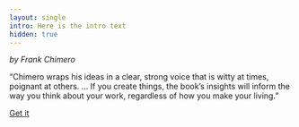 ```yaml
---
layout: single
intro: Here is the intro text
hidden: true
---
```

_by Frank Chimero_

“Chimero wraps his ideas in a clear, strong voice that is witty at times, poignant at others. … If you create things, the book’s insights will inform the way you think about your work, regardless of how you make your living.”

[Get it](http://shapeofdesignbook.com/ "The Shape of Design")